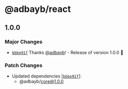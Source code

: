# @adbayb/react

## 1.0.0

### Major Changes

-   [`bbbe91f`](https://github.com/adbayb/poc-monorepo/commit/bbbe91f950d89b86491b326feeaf078f421c1bb5) Thanks [@adbayb](https://github.com/adbayb)! - Release of version 1.0.0 🚀

### Patch Changes

-   Updated dependencies [[`bbbe91f`](https://github.com/adbayb/poc-monorepo/commit/bbbe91f950d89b86491b326feeaf078f421c1bb5)]:
    -   @adbayb/core@1.0.0
